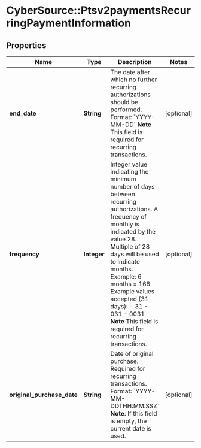 # CyberSource::Ptsv2paymentsRecurringPaymentInformation

## Properties
Name | Type | Description | Notes
------------ | ------------- | ------------- | -------------
**end_date** | **String** | The date after which no further recurring authorizations should be performed. Format: &#x60;YYYY-MM-DD&#x60; **Note** This field is required for recurring transactions.  | [optional] 
**frequency** | **Integer** | Integer value indicating the minimum number of days between recurring authorizations. A frequency of monthly is indicated by the value 28. Multiple of 28 days will be used to indicate months.  Example: 6 months &#x3D; 168  Example values accepted (31 days): - 31 - 031 - 0031  **Note** This field is required for recurring transactions.  | [optional] 
**original_purchase_date** | **String** | Date of original purchase. Required for recurring transactions. Format: &#x60;YYYY-MM-DDTHH:MM:SSZ&#x60; **Note**: If this field is empty, the current date is used.  | [optional] 


